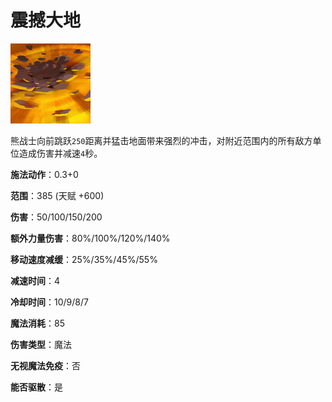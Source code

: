 # 震撼大地

![](game/resource/flash3/images/spellicons/mjz_ursa_earthshock.png)

熊战士向前跳跃`250`距离并猛击地面带来强烈的冲击，对附近范围内的所有敌方单位造成伤害并减速`4`秒。



**施法动作**：0.3+0

**范围**：385 (天赋 +600)

**伤害**：50/100/150/200

**额外力量伤害**：80%/100%/120%/140%

**移动速度减缓**：25%/35%/45%/55%

**减速时间**：4

**冷却时间**：10/9/8/7

**魔法消耗**：85

**伤害类型**：魔法

**无视魔法免疫**：否

**能否驱散**：是







